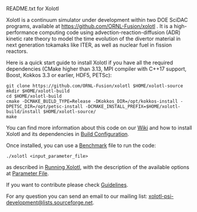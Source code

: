 README.txt for Xolotl

Xolotl is a continuum simulator under development within two DOE SciDAC programs, available at https://github.com/ORNL-Fusion/xolotl . It is a high-performance computing code using advection-reaction-diffusion (ADR) kinetic rate theory to model the time evolution of the divertor material in next generation tokamaks like ITER, as well as nuclear fuel in fission reactors.

Here is a quick start guide to install Xolotl if you have all the required dependencies (CMake higher than 3.13, MPI compiler with C++17 support, Boost, Kokkos 3.3 or earlier, HDF5, PETSc):
```
git clone https://github.com/ORNL-Fusion/xolotl $HOME/xolotl-source
mkdir $HOME/xolotl-build
cd $HOME/xolotl-build
cmake -DCMAKE_BUILD_TYPE=Release -DKokkos_DIR=/opt/kokkos-install -DPETSC_DIR=/opt/petsc-install -DCMAKE_INSTALL_PREFIX=$HOME/xolotl-build/install $HOME/xolotl-source/
make
```

You can find more information about this code on our [Wiki](https://github.com/ORNL-Fusion/xolotl/wiki) and how to install Xolotl and its dependencies in [Build Configuration](https://github.com/ORNL-Fusion/xolotl/wiki/Build-Configuration). 

Once installed, you can use a [Benchmark](https://github.com/ORNL-Fusion/xolotl/wiki/Benchmark-Problems) file to run the code:
```
./xolotl <input_parameter_file> 
```
as described in [Running Xolotl](https://github.com/ORNL-Fusion/xolotl/wiki/Running-Xolotl), with the description of the available options at [Parameter File](https://github.com/ORNL-Fusion/xolotl/wiki/Parameter-File).

If you want to contribute please check [Guidelines](https://github.com/ORNL-Fusion/xolotl/wiki/Guidelines).

For any question you can send an email to our mailing list: xolotl-psi-development@lists.sourceforge.net.
